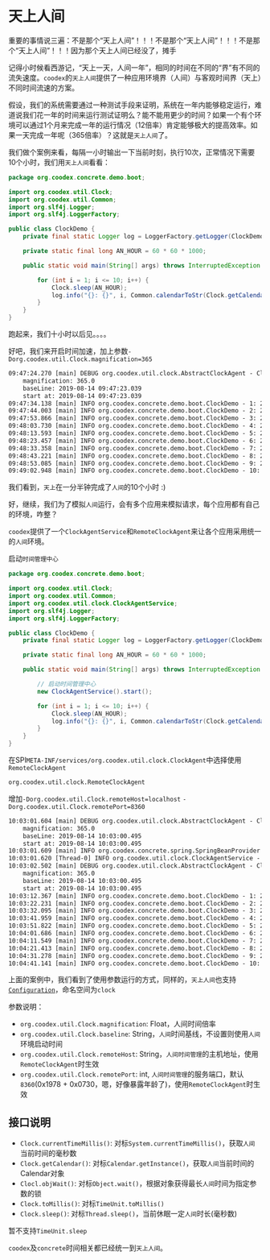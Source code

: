 # 天上人间

重要的事情说三遍：不是那个“天上人间”！！！不是那个“天上人间”！！！不是那个“天上人间”！！！因为那个天上人间已经没了，摊手

记得小时候看西游记，“天上一天，人间一年”，相同的时间在不同的“界”有不同的流失速度。`coodex`的`天上人间`提供了一种应用环境界（人间）与客观时间界（天上）不同时间流速的方案。

假设，我们的系统需要通过一种测试手段来证明，系统在一年内能够稳定运行，难道说我们花一年的时间来运行测试证明么？能不能用更少的时间？如果一个有个环境可以通过1个月来完成一年的运行情况（12倍率）肯定能够极大的提高效率。如果一天完成一年呢（365倍率）？这就是`天上人间`了。

我们做个案例来看，每隔一小时输出一下当前时刻，执行10次，正常情况下需要10个小时，我们用`天上人间`看看：

```java
package org.coodex.concrete.demo.boot;

import org.coodex.util.Clock;
import org.coodex.util.Common;
import org.slf4j.Logger;
import org.slf4j.LoggerFactory;

public class ClockDemo {
    private final static Logger log = LoggerFactory.getLogger(ClockDemo.class);

    private static final long AN_HOUR = 60 * 60 * 1000;

    public static void main(String[] args) throws InterruptedException {

        for (int i = 1; i <= 10; i++) {
            Clock.sleep(AN_HOUR);
            log.info("{}: {}", i, Common.calendarToStr(Clock.getCalendar()));
        }
    }
}
```

跑起来，我们十小时以后见。。。。

好吧，我们来开启时间加速，加上参数`-Dorg.coodex.util.Clock.magnification=365`

```txt
09:47:24.270 [main] DEBUG org.coodex.util.clock.AbstractClockAgent - ClockAgent[org.coodex.util.clock.DefaultClockAgent]: 
	magnification: 365.0
	baseLine: 2019-08-14 09:47:23.039
	start at: 2019-08-14 09:47:23.039
09:47:34.138 [main] INFO org.coodex.concrete.demo.boot.ClockDemo - 1: 2019-08-14 10:54:54
09:47:44.003 [main] INFO org.coodex.concrete.demo.boot.ClockDemo - 2: 2019-08-14 11:54:54
09:47:53.866 [main] INFO org.coodex.concrete.demo.boot.ClockDemo - 3: 2019-08-14 12:54:54
09:48:03.730 [main] INFO org.coodex.concrete.demo.boot.ClockDemo - 4: 2019-08-14 13:54:55
09:48:13.593 [main] INFO org.coodex.concrete.demo.boot.ClockDemo - 5: 2019-08-14 14:54:55
09:48:23.457 [main] INFO org.coodex.concrete.demo.boot.ClockDemo - 6: 2019-08-14 15:54:55
09:48:33.358 [main] INFO org.coodex.concrete.demo.boot.ClockDemo - 7: 2019-08-14 16:55:09
09:48:43.221 [main] INFO org.coodex.concrete.demo.boot.ClockDemo - 8: 2019-08-14 17:55:09
09:48:53.085 [main] INFO org.coodex.concrete.demo.boot.ClockDemo - 9: 2019-08-14 18:55:09
09:49:02.948 [main] INFO org.coodex.concrete.demo.boot.ClockDemo - 10: 2019-08-14 19:55:09
```

我们看到，`天上`在一分半钟完成了`人间`的10个小时 :)

好，继续，我们为了模拟`人间`运行，会有多个应用来模拟请求，每个应用都有自己的环境，咋整？

`coodex`提供了一个`ClockAgentService`和`RemoteClockAgent`来让各个应用采用统一的`人间`环境。

启动`时间管理中心`

```java
package org.coodex.concrete.demo.boot;

import org.coodex.util.Clock;
import org.coodex.util.Common;
import org.coodex.util.clock.ClockAgentService;
import org.slf4j.Logger;
import org.slf4j.LoggerFactory;

public class ClockDemo {
    private final static Logger log = LoggerFactory.getLogger(ClockDemo.class);

    private static final long AN_HOUR = 60 * 60 * 1000;

    public static void main(String[] args) throws InterruptedException {

        // 启动时间管理中心
        new ClockAgentService().start();

        for (int i = 1; i <= 10; i++) {
            Clock.sleep(AN_HOUR);
            log.info("{}: {}", i, Common.calendarToStr(Clock.getCalendar()));
        }
    }
}
```

在SPI`META-INF/services/org.coodex.util.clock.ClockAgent`中选择使用`RemoteClockAgent`

```txt
org.coodex.util.clock.RemoteClockAgent
```

增加`-Dorg.coodex.util.Clock.remoteHost=localhost` `-Dorg.coodex.util.Clock.remotePort=8360`

```txt
10:03:01.604 [main] DEBUG org.coodex.util.clock.AbstractClockAgent - ClockAgent[org.coodex.util.clock.DefaultClockAgent]: 
	magnification: 365.0
	baseLine: 2019-08-14 10:03:00.495
	start at: 2019-08-14 10:03:00.495
10:03:01.609 [main] INFO org.coodex.concrete.spring.SpringBeanProvider - spring bean provider not initialized, org.coodex.util.clock.ClockAgent not load from spring bean provider.
10:03:01.620 [Thread-0] INFO org.coodex.util.clock.ClockAgentService - Clock Agent Service start [0.0.0.0:8360]....
10:03:02.502 [main] DEBUG org.coodex.util.clock.AbstractClockAgent - ClockAgent[org.coodex.util.clock.RemoteClockAgent]: 
	magnification: 365.0
	baseLine: 2019-08-14 10:03:00.495
	start at: 2019-08-14 10:03:00.495
10:03:12.367 [main] INFO org.coodex.concrete.demo.boot.ClockDemo - 1: 2019-08-14 11:15:13
10:03:22.231 [main] INFO org.coodex.concrete.demo.boot.ClockDemo - 2: 2019-08-14 12:15:14
10:03:32.095 [main] INFO org.coodex.concrete.demo.boot.ClockDemo - 3: 2019-08-14 13:15:14
10:03:41.959 [main] INFO org.coodex.concrete.demo.boot.ClockDemo - 4: 2019-08-14 14:15:14
10:03:51.822 [main] INFO org.coodex.concrete.demo.boot.ClockDemo - 5: 2019-08-14 15:15:14
10:04:01.686 [main] INFO org.coodex.concrete.demo.boot.ClockDemo - 6: 2019-08-14 16:15:15
10:04:11.549 [main] INFO org.coodex.concrete.demo.boot.ClockDemo - 7: 2019-08-14 17:15:15
10:04:21.413 [main] INFO org.coodex.concrete.demo.boot.ClockDemo - 8: 2019-08-14 18:15:15
10:04:31.278 [main] INFO org.coodex.concrete.demo.boot.ClockDemo - 9: 2019-08-14 19:15:16
10:04:41.141 [main] INFO org.coodex.concrete.demo.boot.ClockDemo - 10: 2019-08-14 20:15:16
```

上面的案例中，我们看到了使用参数运行的方式，同样的，`天上人间`也支持[`Configuration`](config.md)，命名空间为`clock`

参数说明：

- `org.coodex.util.Clock.magnification`: Float，人间时间倍率
- `org.coodex.util.Clock.baseline`: String，`人间`时间基线，不设置则使用`人间`环境启动时间
- `org.coodex.util.Clock.remoteHost`: String，`人间时间管理`的主机地址，使用`RemoteClockAgent`时生效
- `org.coodex.util.Clock.remotePort`: int, `人间时间管理`的服务端口，默认`8360`(0x1978 + 0x0730，嗯，好像暴露年龄了)，使用`RemoteClockAgent`时生效

## 接口说明

- `Clock.currentTimeMillis()`: 对标`System.currentTimeMillis()`，获取`人间`当前时间的毫秒数
- `Clock.getCalendar()`: 对标`Calendar.getInstance()`，获取`人间`当前时间的Calendar对象
- `Clocl.objWait()`: 对标`Object.wait()`，根据对象获得最长`人间`时间为指定参数的锁
- `Clock.toMillis()`: 对标`TimeUnit.toMillis()`
- `Clock.sleep()`: 对标`Thread.sleep()`，当前休眠一定`人间`时长(毫秒数)

暂不支持`TimeUnit.sleep`

`coodex`及`concrete`时间相关都已经统一到`天上人间`。
